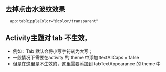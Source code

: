 ## 去掉点击水波纹效果
```
  app:tabRippleColor="@color/transparent"
```

## Activity主题对 tab 不生效，
* 例如：Tab 默认会将小写字符转为大写；
* 一般情况下需要在activity 的 theme 中添加 textAllCaps = false
* 但是在这里是不生效的，这里需要添加到 tabTextAppearance 的 theme 中